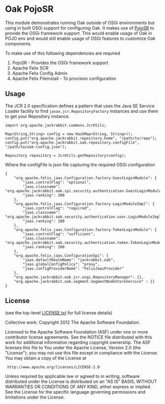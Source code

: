 Oak PojoSR
==========

This module demonstrates running Oak outside of OSGi environments but using in built OSGi
support for configuring Oak. It makes use of [PojoSR][1] to provide the OSGi framework
support. This would enable usage of Oak in POJO env and would still enable usage of OSGi features
to customize Oak components.

To make use of this following dependencies are required

1. PojoSR - Provides the OSGi framework support
2. Apache Felix SCR
3. Apache Felix Config Admin
4. Apache Felix Fileinstall - To provision configuration

Usage
-----

The JCR 2.0 specification defines a pattern that uses the Java SE Service Loader facility to
find `javax.jcr.RepositoryFactory` instances and use them to get your Repository instance.

    import org.apache.jackrabbit.commons.JcrUtils;
    
    Map<String,String> config = new HashMap<String, String>();
    config.put("org.apache.jackrabbit.repository.home", "/path/to/repo");
    config.put("org.apache.jackrabbit.oak.repository.configFile", "/path/to/oak-config.json");

    Repository repository = JcrUtils.getRepository(config);

Where the configFile is json file capturing the required OSGi configuration

    {
        "org.apache.felix.jaas.Configuration.factory-GuestLoginModule": {
            "jaas.controlFlag": "optional",
            "jaas.classname": "org.apache.jackrabbit.oak.spi.security.authentication.GuestLoginModule",
            "jaas.ranking": 300
        },
        "org.apache.felix.jaas.Configuration.factory-LoginModuleImpl": {
            "jaas.controlFlag": "required",
            "jaas.classname": "org.apache.jackrabbit.oak.security.authentication.user.LoginModuleImpl",
            "jaas.ranking": 100
        },
        "org.apache.felix.jaas.Configuration.factory-TokenLoginModule": {
            "jaas.controlFlag": "sufficient",
            "jaas.classname": "org.apache.jackrabbit.oak.security.authentication.token.TokenLoginModule",
            "jaas.ranking": 200
        },
        "org.apache.felix.jaas.ConfigurationSpi": {
            "jaas.defaultRealmName": "jackrabbit.oak",
            "jaas.globalConfigPolicy": "proxy",
            "jaas.configProviderName": "FelixJaasProvider"
        },
        "org.apache.jackrabbit.oak.jcr.osgi.RepositoryManager": {},
        "org.apache.jackrabbit.oak.segment.SegmentNodeStoreService" : {}
    }

[1]: https://code.google.com/p/pojosr/

License
-------

(see the top-level [LICENSE.txt](../LICENSE.txt) for full license details)

Collective work: Copyright 2012 The Apache Software Foundation.

Licensed to the Apache Software Foundation (ASF) under one or more
contributor license agreements. See the NOTICE file distributed with
this work for additional information regarding copyright ownership.
The ASF licenses this file to You under the Apache License, Version 2.0
(the "License"); you may not use this file except in compliance with
the License. You may obtain a copy of the License at

     http://www.apache.org/licenses/LICENSE-2.0

Unless required by applicable law or agreed to in writing, software
distributed under the License is distributed on an "AS IS" BASIS,
WITHOUT WARRANTIES OR CONDITIONS OF ANY KIND, either express or implied.
See the License for the specific language governing permissions and
limitations under the License.

